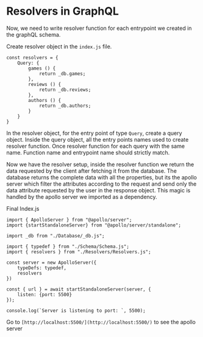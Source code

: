 # Resolvers in GraphQL

Now, we need to write resolver function for each entrypoint we created in the graphQL schema. 

Create resolver object in the `index.js` file.
```
const resolvers = {
    Query: {
        games () {
            return _db.games;
        },
        reviews () {
            return _db.reviews;
        },
        authors () {
            return _db.authors;
        }
    }
}
```

In the resolver object, for the entry point of type `Query`, create a query object. Inside the query object, all the entry points names used to create resolver function. Once resolver function for each query with the same name. Function name and entrypoint name should strictly match.

Now we have the resolver setup, inside the resolver function we return the data requested by the client after fetching it from the database. The database returns the complete data with all the properties, but its the apollo server which filter the attributes according to the request and send only the data attribute requested by the user in the response object. This magic is handled by the apollo server we imported as a dependency. 

Final Index.js 
```
import { ApolloServer } from "@apollo/server";
import {startStandaloneServer} from "@apollo/server/standalone";

import _db from "./Database/_db.js";

import { typedef } from "./Schema/Schema.js";
import { resolvers } from "./Resolvers/Resolvers.js";

const server = new ApolloServer({
    typeDefs: typedef,
    resolvers
})

const { url } = await startStandaloneServer(server, {
    listen: {port: 5500}
});

console.log(`Server is listening to port: `, 5500);
```

Go to `[http://localhost:5500/](http://localhost:5500/)` to see the apollo server
